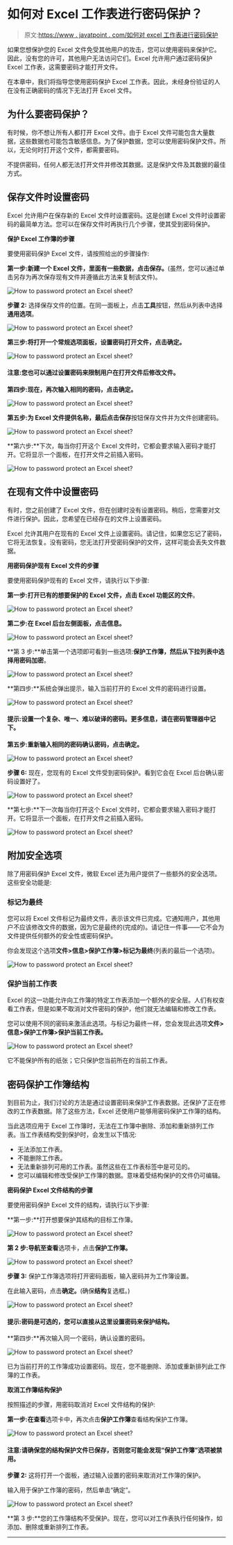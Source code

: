 # 如何对 Excel 工作表进行密码保护？

> 原文:[https://www . javatpoint . com/如何对 excel 工作表进行密码保护](https://www.javatpoint.com/how-to-password-protect-an-excel-sheet)

如果您想保护您的 Excel 文件免受其他用户的攻击，您可以使用密码来保护它。因此，没有您的许可，其他用户无法访问它们。Excel 允许用户通过密码保护 Excel 工作表，这需要密码才能打开文件。

在本章中，我们将指导您使用密码保护 Excel 工作表。因此，未经身份验证的人在没有正确密码的情况下无法打开 Excel 文件。

## 为什么要密码保护？

有时候，你不想让所有人都打开 Excel 文件。由于 Excel 文件可能包含大量数据，这些数据也可能包含敏感信息。为了保护数据，您可以使用密码保护文件。所以，无论何时打开这个文件，都需要密码。

不提供密码，任何人都无法打开文件并修改其数据。这是保护文件及其数据的最佳方式。

## 保存文件时设置密码

Excel 允许用户在保存新的 Excel 文件时设置密码。这是创建 Excel 文件时设置密码的最简单方法。您可以在保存文件时再执行几个步骤，使其受到密码保护。

**保护 Excel 工作簿的步骤**

要使用密码保护 Excel 文件，请按照给出的步骤操作:

**第一步:**新建一个 Excel 文件，里面有一些数据，点击**保存。**(虽然，您可以通过单击另存为再次保存现有文件并遵循此方法来复制该文件)。

![How to password protect an Excel sheet?](../Images/971e2af834f04427c4a557f50a256040.png)

**步骤 2:** 选择保存文件的位置。在同一面板上，点击**工具**按钮，然后从列表中选择**通用选项**。

![How to password protect an Excel sheet?](../Images/0ead6a1c8d9e6ff005fe9f500c7783da.png)

**第三步:**将打开一个常规选项面板，设置密码打开文件，点击**确定。**

![How to password protect an Excel sheet?](../Images/2eaa305cba93d76c29a139ffff1bd85f.png)

#### 注意:您也可以通过设置密码来限制用户在打开文件后修改文件。

**第四步:**现在，再次输入相同的密码，点击**确定。**

![How to password protect an Excel sheet?](../Images/af9ddafac0c64f2a65ba78623a93c844.png)

**第五步:**为 Excel 文件提供名称，最后点击**保存**按钮保存文件并为文件创建密码。

![How to password protect an Excel sheet?](../Images/84e716bafbc0cc1ea6175b4d89c73011.png)

**第六步:**下次，每当你打开这个 Excel 文件时，它都会要求输入密码才能打开。它将显示一个面板，在打开文件之前插入密码。

![How to password protect an Excel sheet?](../Images/3dc74cc3e8fc4ecc7d44c3292d2efd22.png)

## 在现有文件中设置密码

有时，您之前创建了 Excel 文件，但在创建时没有设置密码。稍后，您需要对文件进行保护。因此，您希望在已经存在的文件上设置密码。

Excel 允许其用户在现有的 Excel 文件上设置密码。请记住，如果您忘记了密码，它将无法恢复。没有密码，您无法打开受密码保护的文件，这样可能会丢失文件数据。

**用密码保护现有 Excel 文件的步骤**

要使用密码保护现有的 Excel 文件，请执行以下步骤:

**第一步:**打开已有的想要保护的 Excel 文件，点击 Excel 功能区的**文件**。

![How to password protect an Excel sheet?](../Images/72dd12a4838bfbe49a976dca6ea7a7d3.png)

**第二步:**在 Excel 后台左侧面板，点击**信息。**

![How to password protect an Excel sheet?](../Images/9b7b9f8190242b907f20b217746d32c8.png)

**第 3 步:**单击第一个选项即可看到一些选项:**保护工作簿，**然后从下拉列表中选择**用密码加密**。

![How to password protect an Excel sheet?](../Images/9b99145615f480714f645a4b0af88a9b.png)

**第四步:**系统会弹出提示，输入当前打开的 Excel 文件的密码进行设置。

![How to password protect an Excel sheet?](../Images/7e86f96326e2f7ce4db3d2bcca96ca75.png)

#### 提示:设置一个复杂、唯一、难以破译的密码。更多信息，请在密码管理器中记下。

**第五步:**重新输入相同的密码确认密码，点击**确定。**

![How to password protect an Excel sheet?](../Images/61b66789e81b1ab812dbab2bbfb448dd.png)

**步骤 6:** 现在，您现有的 Excel 文件受到密码保护。看到它会在 Excel 后台确认密码设置好了。

![How to password protect an Excel sheet?](../Images/dad27a78cb4132eb3332bbff3652b794.png)

**第七步:**下一次每当你打开这个 Excel 文件时，它都会要求输入密码才能打开。它将显示一个面板，在打开文件之前插入密码。

![How to password protect an Excel sheet?](../Images/3dc74cc3e8fc4ecc7d44c3292d2efd22.png)

## 附加安全选项

除了用密码保护 Excel 文件，微软 Excel 还为用户提供了一些额外的安全选项。这些安全功能是:

### 标记为最终

您可以将 Excel 文件标记为最终文件，表示该文件已完成。它通知用户，其他用户不应该修改文件的数据，因为它是最终的(完成的)。请记住一件事——它不会为文件提供任何额外的安全性或密码保护。

你会发现这个选项**文件>信息>保护工作簿>标记为最终**(列表的最后一个选项)。

![How to password protect an Excel sheet?](../Images/357413d5d694a4e924229301bb8a8922.png)

### 保护当前工作表

Excel 的这一功能允许向工作簿的特定工作表添加一个额外的安全层。人们有权查看工作表，但是如果不取消对文件密码的保护，他们就无法编辑和修改工作表。

您可以使用不同的密码来激活此选项。与标记为最终一样，您会发现此选项**文件>信息>保护工作簿>保护当前工作表。**

![How to password protect an Excel sheet?](../Images/27d2e0758fe3a6adbb196262ccbc6552.png)

它不能保护所有的纸张；它只保护您当前所在的当前工作表。

## 密码保护工作簿结构

到目前为止，我们讨论的方法是通过设置密码来保护工作表数据。还保护了正在修改的工作表数据。除了这些方法，Excel 还使用户能够用密码保护工作簿的结构。

当此选项应用于 Excel 工作簿时，无法在工作簿中删除、添加和重新排列工作表。当工作表结构受到保护时，会发生以下情况:

*   无法添加工作表。
*   不能删除工作表。
*   无法重新排列可用的工作表。虽然这些在工作表标签中是可见的。
*   您可以编辑和修改受保护工作簿的数据。意味着受结构保护的文件仍可编辑。

**密码保护 Excel 文件结构的步骤**

要使用密码保护 Excel 文件的结构，请执行以下步骤:

**第一步:**打开想要保护其结构的目标工作簿。

![How to password protect an Excel sheet?](../Images/59a98252d221250dd58d5ddd05616686.png)

**第 2 步:**导航至**查看**选项卡，点击**保护工作簿。**

![How to password protect an Excel sheet?](../Images/4895943bea5d4ae31764a537409eb1af.png)

**步骤 3:** 保护工作簿选项将打开密码面板，输入密码并为工作簿设置。

在此输入密码，点击**确定。**(确保**结构**复选框。)

![How to password protect an Excel sheet?](../Images/218067b17a966bbf82b65e181036889e.png)

#### 提示:密码是可选的，您可以直接从这里设置密码来保护结构。

**第四步:**再次输入同一个密码，确认设置的密码。

![How to password protect an Excel sheet?](../Images/2c18ca32c235587220de7ed30b9bc594.png)

已为当前打开的工作簿成功设置密码。现在，您不能删除、添加或重新排列此工作簿的工作表。

**取消工作簿结构保护**

按照描述的步骤，用密码取消对 Excel 文件结构的保护:

**第一步:**在**查看**选项卡中，再次点击**保护工作簿**查看结构保护工作簿。

![How to password protect an Excel sheet?](../Images/d7f444edf7f8ea4e851a64fa5367b579.png)

#### 注意:请确保您的结构保护文件已保存，否则您可能会发现“保护工作簿”选项被禁用。

**步骤 2:** 这将打开一个面板，通过输入设置的密码来取消对工作簿的保护。

输入用于保护工作簿的密码，然后单击“确定”。

![How to password protect an Excel sheet?](../Images/8cf420dc84428e173ed96d5cb813be2f.png)

**第 3 步:**您的工作簿结构不受保护。现在，您可以对工作表执行任何操作，如添加、删除或重新排列工作表。

* * *